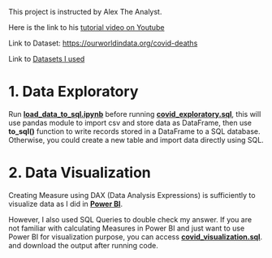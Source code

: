 This project is instructed by Alex The Analyst. 

Here is the link to his [tutorial video on Youtube](https://www.youtube.com/watch?v=qfyynHBFOsM&list=PLUaB-1hjhk8H48Pj32z4GZgGWyylqv85f&index=1)

Link to Dataset: https://ourworldindata.org/covid-deaths

Link to [Datasets I used](https://ftueduvn-my.sharepoint.com/:u:/g/personal/tranthituyetmai2011116455_ftu_edu_vn/Eds_RergtPhOpMEffceRl2gBXaPGb9quthJtIkoT7UaWLw?e=2WgFXl)

# 1. Data Exploratory 
Run [**load_data_to_sql.ipynb**](https://github.com/maitran02/PortfolioProjects/blob/main/Covid_Analysis/load_data_to_sql.ipynb) before running [**covid_exploratory.sql**](https://github.com/maitran02/PortfolioProjects/blob/main/Covid_Analysis/covid_exploratory.sql), this will use pandas module to import csv and store data as DataFrame, then use **to_sql()** function to write records stored in a DataFrame to a SQL database. 
Otherwise, you could create a new table and import data directly using SQL.

# 2. Data Visualization
Creating Measure using DAX (Data Analysis Expressions) is sufficiently to visualize data as I did in [**Power BI**](https://github.com/maitran02/PortfolioProjects/blob/main/Covid_Analysis/covid.pbix).

However, I also used SQL Queries to double check my answer. If you are not familiar with calculating Measures in Power BI and just want to use Power BI for visualization purpose, you can access [**covid_visualization.sql**](https://github.com/maitran02/PortfolioProjects/blob/main/Covid_Analysis/covid_visualization.sql). and download the output after running code. 
